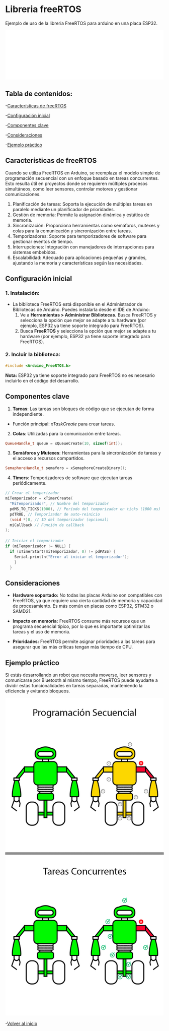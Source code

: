 # Libreria freeRTOS

Ejemplo de uso de la libreria FreeRTOS para arduino en una placa ESP32.

![freeRTOS](/src/svg/logo.svg)

## Tabla de contenidos:

-[Características de freeRTOS](#características-de-freertos)

-[Configuración inicial](#configuración-inicial)

-[Componentes clave](#componentes-clave)

-[Consideraciones](#consideraciones)

-[Ejemplo práctico](#ejemplo-práctico)

## Características de freeRTOS

Cuando se utiliza FreeRTOS en Arduino, se reemplaza el modelo simple de programación secuencial con un enfoque basado en tareas concurrentes. Esto resulta útil en proyectos donde se requieren múltiples procesos simultáneos, como leer sensores, controlar motores y gestionar comunicaciones.

1. Planificación de tareas: Soporta la ejecución de múltiples tareas en paralelo mediante un planificador de prioridades.
2. Gestión de memoria: Permite la asignación dinámica y estática de memoria.
3. Sincronización: Proporciona herramientas como semáforos, mutexes y colas para la comunicación y sincronización entre tareas.
4. Temporizadores: Soporte para temporizadores de software para gestionar eventos de tiempo.
5. Interrupciones: Integración con manejadores de interrupciones para sistemas embebidos.
6. Escalabilidad: Adecuado para aplicaciones pequeñas y grandes, ajustando la memoria y características según las necesidades.

## Configuración inicial

### 1. Instalación:

- La biblioteca FreeRTOS está disponible en el Administrador de Bibliotecas de Arduino. Puedes instalarla desde el IDE de Arduino:
  1. Ve a **Herramientas > Administrar Bibliotecas.**
     Busca FreeRTOS y selecciona la opción que mejor se adapte a tu hardware (por ejemplo, ESP32 ya tiene soporte integrado para FreeRTOS).
  2. Busca **FreeRTOS** y selecciona la opción que mejor se adapte a tu hardware (por ejemplo, ESP32 ya tiene soporte integrado para FreeRTOS).

### 2. Incluir la biblioteca:

```c++
#include <Arduino_FreeRTOS.h>
```

**Nota:** ESP32 ya tiene soporte integrado para FreeRTOS no es necesario incluirlo en el código del desarrollo.

## Componentes clave

1. **Tareas**: Las tareas son bloques de código que se ejecutan de forma independiente.

- Función principal: _xTaskCreate_ para crear tareas.

2. **Colas**: Utilizadas para la comunicación entre tareas.

```c++
QueueHandle_t queue = xQueueCreate(10, sizeof(int));
```

3. **Semáforos y Mutexes**: Herramientas para la sincronización de tareas y el acceso a recursos compartidos.

```c++
SemaphoreHandle_t semaforo = xSemaphoreCreateBinary();
```

4. **Timers**: Temporizadores de software que ejecutan tareas periódicamente.

```c++
// Crear el temporizador
miTemporizador = xTimerCreate(
  "MiTemporizador", // Nombre del temporizador
  pdMS_TO_TICKS(1000), // Período del temporizador en ticks (1000 ms)
  pdTRUE, // Temporizador de auto-reinicio
  (void *)0, // ID del temporizador (opcional)
  miCallback // Función de callback
);

// Iniciar el temporizador
if (miTemporizador != NULL) {
  if (xTimerStart(miTemporizador, 0) != pdPASS) {
    Serial.println("Error al iniciar el temporizador");
    }
  }
```

## Consideraciones

- **Hardware soportado:** No todas las placas Arduino son compatibles con FreeRTOS, ya que requiere una cierta cantidad de memoria y capacidad de procesamiento. Es más común en placas como ESP32, STM32 o SAMD21.

- **Impacto en memoria:** FreeRTOS consume más recursos que un programa secuencial típico, por lo que es importante optimizar las tareas y el uso de memoria.

- **Prioridades:** FreeRTOS permite asignar prioridades a las tareas para asegurar que las más críticas tengan más tiempo de CPU.

## Ejemplo práctico

Si estás desarrollando un robot que necesita moverse, leer sensores y comunicarse por Bluetooth al mismo tiempo, FreeRTOS puede ayudarte a dividir estas funcionalidades en tareas separadas, manteniendo la eficiencia y evitando bloqueos.

![robot](src/images/robot.png)

-[Volver al inicio](#libreria-freertos)
